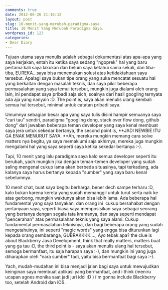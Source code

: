 ```yaml
---
comments: true
date: 2012-06-26 21:16:12
layout: post
slug: 10-menit-yang-merubah-paradigma-saya
title: 10 Menit Yang Merubah Paradigma Saya.
wordpress_id: 123
categories:
- Dear Diary
---
```


Tujuan utama saya menulis adalah sebagai dokumentasi atas apa-apa yang saya kerjakan, entah itu ketika saya sedang "ngoprek" hal yang baru pertama kali saya lakukan dan belum saya ketahui sama sekali, dan tiba-tiba, EUREKA...saya bisa menemukan solusi atas ketidaktahuan saya tersebut. Apalagi saya bukan tipe orang yang suka mencatat sesuatu hal yang berkaitan dengan masalah teknis, dan saya pikir beberapa permasalahan yang saya temui tersebut, mungkin juga dialami oleh orang lain, ini pendapat saya pribadi saja sich, soalnya dari hasil googling ternyata ada aja yang nanyain :D. The point is, saya akan menulis ulang kembali semua hal tersebut, minimal untuk catatan pribadi saya.

Umumnya sebagian besar apa yang saya tulis disini hampir semuanya saya "cari tau" sendiri, paradigma "googling dong, stack over flow dong, github dong" dari jawaban beberapa teman developer yang saya kenal membuat saya jera untuk sekedar bertanya, the second point is, **JADI NEWBIE ITU GA ENAK MENURUT SAYA. **Ah, mereka mungkin memang cara solve matters nya begitu, ya saya memaklumi saja akhirnya, mereka juga mungkin mengalami hal yang saya seperti saya ketika sekedar bertanya :-).

Tapi, 10 menit yang lalu paradigma saya kalo semua developer seperti itu berubah, yach mungkin jika dengan teman-temen developer yang sudah saling mengenal cukup lama akan berbeda situasinya, tapi terkadang, ada kalanya saya harus bertanya kepada "sumber" yang saya baru kenal sebelumnya.

10 menit chat, buat saya begitu berharga, bener dech sampe terharu :D, kalo bukan karena kereta yang sudah memanggil untuk turut serta naik ke atas gerbong, mungkin waktunya akan bisa lebih lama. Ada beberapa hal fundamental yang saya tanyakan, dan orang ini  cukup bersahabat dengan pertanyaan saya, seperti biasa saya memposisikan saya sebagai seorang yang bertanya dengan segala tata kramanya, dan saya seperti mendapat "pencerahan" atas permasalahan teknis yang saya alami. Cukup fundamental permasalahan teknisnya, dan bagi beberapa orang yang sudah mengetahuinya, ini seperti "magic words" yang engga bisa diturunkan lagi kepada orang sembaranga, GUBRAKKKK...., Ayo tebak apa? the clue is about Blackberry Java Development, think that really matters, matters buat yang ga tau :D, the third point is - saya akan menulis ulang hal tersebut, semoga bermanfaat, itu saja harapan saya :-), dan mungkin ini yang juga diharapkan oleh "nara sumber" tadi, yaitu bisa bermanfaat bagi saya :-).

Yach, mudah-mudahan ini bisa menjadi jalan bagi saya untuk mewujudkan keinginan saya membuat aplikasi yang bermanfaat, and i think (meniru ucapan agnes monika saat jadi juri idol :D ) i'm gonna include Blackberry too, setelah Android dan iOS.



